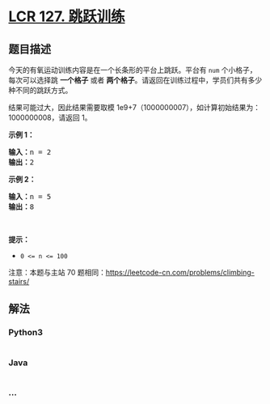 # [LCR 127. 跳跃训练](https://leetcode.cn/problems/qing-wa-tiao-tai-jie-wen-ti-lcof)



## 题目描述

<!-- 这里写题目描述 -->

<p>今天的有氧运动训练内容是在一个长条形的平台上跳跃。平台有 <code>num</code> 个小格子，每次可以选择跳 <strong>一个格子</strong> 或者 <strong>两个格子</strong>。请返回在训练过程中，学员们共有多少种不同的跳跃方式。</p>

<p>结果可能过大，因此结果需要取模 1e9+7（1000000007），如计算初始结果为：1000000008，请返回 1。</p>

<p><strong>示例 1：</strong></p>

<pre>
<strong>输入：</strong>n = 2
<strong>输出：</strong>2
</pre>

<p><strong>示例 2：</strong></p>

<pre>
<strong>输入：</strong>n = 5
<strong>输出：</strong>8
</pre>

<p>&nbsp;</p>

<p><strong>提示：</strong></p>

<ul>
	<li><code>0 &lt;= n &lt;= 100</code></li>
</ul>

<p>注意：本题与主站 70 题相同：<a href="https://leetcode-cn.com/problems/climbing-stairs/">https://leetcode-cn.com/problems/climbing-stairs/</a></p>


## 解法

<!-- 这里可写通用的实现逻辑 -->

<!-- tabs:start -->

### **Python3**

<!-- 这里可写当前语言的特殊实现逻辑 -->

```python

```

### **Java**

<!-- 这里可写当前语言的特殊实现逻辑 -->

```java

```

### **...**

```

```

<!-- tabs:end -->
